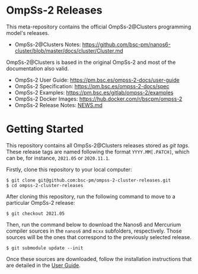 # OmpSs-2 Releases

This meta-repository contains the official OmpSs-2@Clusters programming model's releases.

* OmpSs-2@Clusters Notes: https://github.com/bsc-pm/nanos6-cluster/blob/master/docs/cluster/Cluster.md

OmpSs-2@Clusters is based in the original OmpSs-2 and most of the documentation also valid.

* OmpSs-2 User Guide: https://pm.bsc.es/ompss-2-docs/user-guide  
* OmpSs-2 Specification: https://pm.bsc.es/ompss-2-docs/spec  
* OmpSs-2 Examples: https://pm.bsc.es/gitlab/ompss-2/examples  
* OmpSs-2 Docker Images: https://hub.docker.com/r/bscpm/ompss-2
* OmpSs-2 Release Notes: [NEWS.md](./NEWS.md)


# Getting Started

This repository contains all OmpSs-2@Clusters releases stored as *git tags*. These release
tags are named following the format `YYYY.MM[.PATCH]`, which can be, for instance,
`2021.05` or `2020.11.1`.

Firstly, clone this repository to your local computer:

```
$ git clone git@github.com:bsc-pm/ompss-2-cluster-releases.git
$ cd ompss-2-cluster-releases
```

After cloning this repository, run the following command to move to a particular
OmpSs-2 release:

```
$ git checkout 2021.05
```

Then, run the command below to download the Nanos6 and Mercurium
compiler sources in the `nanos6` and `mcxx` subfolders,
respectively. Those sources will be the ones that correspond to the
previously selected release.

```
$ git submodule update --init
```

Once these sources are downloaded, follow the installation instructions that are
detailed in the [User Guide](https://pm.bsc.es/ompss-2-docs/user-guide).
